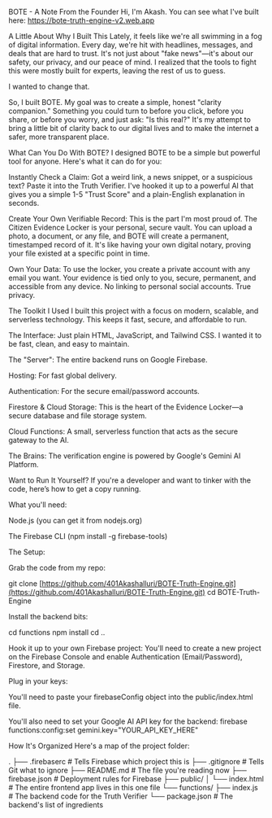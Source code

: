 BOTE - A Note From the Founder
Hi, I'm Akash.
You can see what I've built here: https://bote-truth-engine-v2.web.app

A Little About Why I Built This
Lately, it feels like we're all swimming in a fog of digital information. Every day, we're hit with headlines, messages, and deals that are hard to trust. It's not just about "fake news"—it's about our safety, our privacy, and our peace of mind. I realized that the tools to fight this were mostly built for experts, leaving the rest of us to guess.

I wanted to change that.

So, I built BOTE. My goal was to create a simple, honest "clarity companion." Something you could turn to before you click, before you share, or before you worry, and just ask: "Is this real?" It's my attempt to bring a little bit of clarity back to our digital lives and to make the internet a safer, more transparent place.

What Can You Do With BOTE?
I designed BOTE to be a simple but powerful tool for anyone. Here's what it can do for you:

Instantly Check a Claim: Got a weird link, a news snippet, or a suspicious text? Paste it into the Truth Verifier. I've hooked it up to a powerful AI that gives you a simple 1-5 "Trust Score" and a plain-English explanation in seconds.

Create Your Own Verifiable Record: This is the part I'm most proud of. The Citizen Evidence Locker is your personal, secure vault. You can upload a photo, a document, or any file, and BOTE will create a permanent, timestamped record of it. It's like having your own digital notary, proving your file existed at a specific point in time.

Own Your Data: To use the locker, you create a private account with any email you want. Your evidence is tied only to you, secure, permanent, and accessible from any device. No linking to personal social accounts. True privacy.

The Toolkit I Used
I built this project with a focus on modern, scalable, and serverless technology. This keeps it fast, secure, and affordable to run.

The Interface: Just plain HTML, JavaScript, and Tailwind CSS. I wanted it to be fast, clean, and easy to maintain.

The "Server": The entire backend runs on Google Firebase.

Hosting: For fast global delivery.

Authentication: For the secure email/password accounts.

Firestore & Cloud Storage: This is the heart of the Evidence Locker—a secure database and file storage system.

Cloud Functions: A small, serverless function that acts as the secure gateway to the AI.

The Brains: The verification engine is powered by Google's Gemini AI Platform.

Want to Run It Yourself?
If you're a developer and want to tinker with the code, here’s how to get a copy running.

What you'll need:

Node.js (you can get it from nodejs.org)

The Firebase CLI (npm install -g firebase-tools)

The Setup:

Grab the code from my repo:

git clone [https://github.com/401Akashalluri/BOTE-Truth-Engine.git](https://github.com/401Akashalluri/BOTE-Truth-Engine.git)
cd BOTE-Truth-Engine

Install the backend bits:

cd functions
npm install
cd ..

Hook it up to your own Firebase project:
You'll need to create a new project on the Firebase Console and enable Authentication (Email/Password), Firestore, and Storage.

Plug in your keys:

You'll need to paste your firebaseConfig object into the public/index.html file.

You'll also need to set your Google AI API key for the backend:
firebase functions:config:set gemini.key="YOUR_API_KEY_HERE"

How It's Organized
Here's a map of the project folder:

.
├── .firebaserc         # Tells Firebase which project this is
├── .gitignore          # Tells Git what to ignore
├── README.md           # The file you're reading now
├── firebase.json       # Deployment rules for Firebase
├── public/
│   └── index.html      # The entire frontend app lives in this one file
└── functions/
    ├── index.js        # The backend code for the Truth Verifier
    └── package.json    # The backend's list of ingredients
